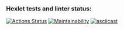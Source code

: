 ### Hexlet tests and linter status:
[![Actions Status](https://github.com/arsael/frontend-project-44/workflows/hexlet-check/badge.svg)](https://github.com/arsael/frontend-project-44/actions)
[![Maintainability](https://api.codeclimate.com/v1/badges/5ed349e42a0870798490/maintainability)](https://codeclimate.com/github/arsael/frontend-project-44/maintainability)
[![asciicast](https://asciinema.org/a/UUN3ijpxwoNbdMqeg8XJrxqPg.svg)](https://asciinema.org/a/UUN3ijpxwoNbdMqeg8XJrxqPg)